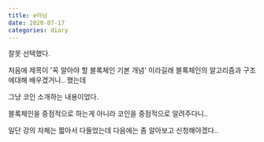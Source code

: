 ```yaml
---
title: e러닝
date: 2020-07-17
categories: diary
---
```

잘못 선택했다.

처음에 제목이 '꼭 알아야 할 블록체인 기본 개념' 이라길래 블록체인의 알고리즘과 구조에대해 배우겠거니.. 했는데

그냥 코인 소개하는 내용이었다.

블록체인을 중점적으로 하는게 아니라 코인을 중점적으로 알려주다니..

일단 강의 자체는 짧아서 다들었는데 다음에는 좀 알아보고 신청해야겠다..